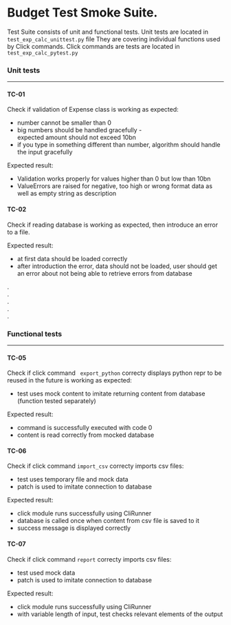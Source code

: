 # Budget Test Smoke Suite.

Test Suite consists of unit and functional tests.
Unit tests are located in <code>test_exp_calc_unittest.py</code> file
They are covering individual functions used by Click commands.
Click commands are tests are located in <code>test_exp_calc_pytest.py</code>

### Unit tests
---

#### **TC-01**
Check if validation of Expense class is working as expected:
- number cannot be smaller than 0
- big numbers should be handled gracefully - <br>
  expected amount should not exceed 10bn
- if you type in something different than number, algorithm should handle the input gracefully

Expected result: 
- Validation works properly for values higher than 0 but low than 10bn
- ValueErrors are raised for negative, too high or wrong format data as well as empty string as description

#### **TC-02**
Check if reading database is working as expected, then introduce an error to a file.

Expected result:
- at first data should be loaded correctly
- after introduction the error, data should not be loaded, user should get an error about not being able to retrieve errors from database
  
.<br>
.<br>
.<br>
.<br>
.<br>

### Functional tests
---

#### **TC-05**
Check if click command <code> export_python</code> correcty displays python repr to be reused in the future is working as expected:
- test uses mock content to imitate returning content from database (function tested separately)

Expected result: 
- command is successfully executed with code 0
- content is read correctly from mocked database


#### **TC-06**
Check if click command <code>import_csv</code> correcty imports csv files:
- test uses temporary file and mock data
- patch is used to imitate connection to database

Expected result:
- click module runs successfully using CliRunner 
- database is called once when content from csv file is saved to it
- success message is displayed correctly


#### **TC-07**
Check if click command <code>report</code> correcty imports csv files:
- test used mock data
- patch is used to imitate connection to database

Expected result:
- click module runs successfully using CliRunner 
- with variable length of input, test checks relevant elements of the output

<br>
